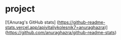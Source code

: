 # project
[![Anurag's GitHub stats]
(https://github-readme-stats.vercel.app/apivitaliykolesnik7=anuraghazra)]
(https://github.com/anuraghazra/github-readme-stats)
